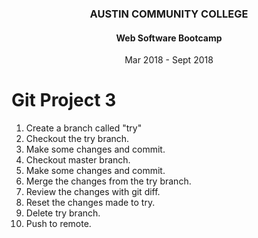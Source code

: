 <center>

### AUSTIN COMMUNITY COLLEGE 
#### Web Software Bootcamp 
Mar 2018 - Sept 2018

</center>

# Git Project 3

1. Create a branch called "try"
2. Checkout the try branch.
3. Make some changes and commit.
4. Checkout master branch.
5. Make some changes and commit.
6. Merge the changes from the try branch.
7. Review the changes with git diff.
8. Reset the changes made to try.
9. Delete try branch.
10. Push to remote.